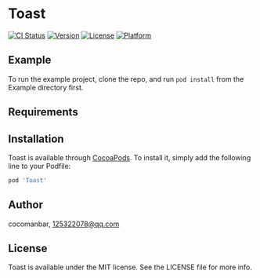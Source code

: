 # Toast

[![CI Status](https://img.shields.io/travis/cocomanbar/Toast.svg?style=flat)](https://travis-ci.org/cocomanbar/Toast)
[![Version](https://img.shields.io/cocoapods/v/Toast.svg?style=flat)](https://cocoapods.org/pods/Toast)
[![License](https://img.shields.io/cocoapods/l/Toast.svg?style=flat)](https://cocoapods.org/pods/Toast)
[![Platform](https://img.shields.io/cocoapods/p/Toast.svg?style=flat)](https://cocoapods.org/pods/Toast)

## Example

To run the example project, clone the repo, and run `pod install` from the Example directory first.

## Requirements

## Installation

Toast is available through [CocoaPods](https://cocoapods.org). To install
it, simply add the following line to your Podfile:

```ruby
pod 'Toast'
```

## Author

cocomanbar, 125322078@qq.com

## License

Toast is available under the MIT license. See the LICENSE file for more info.
